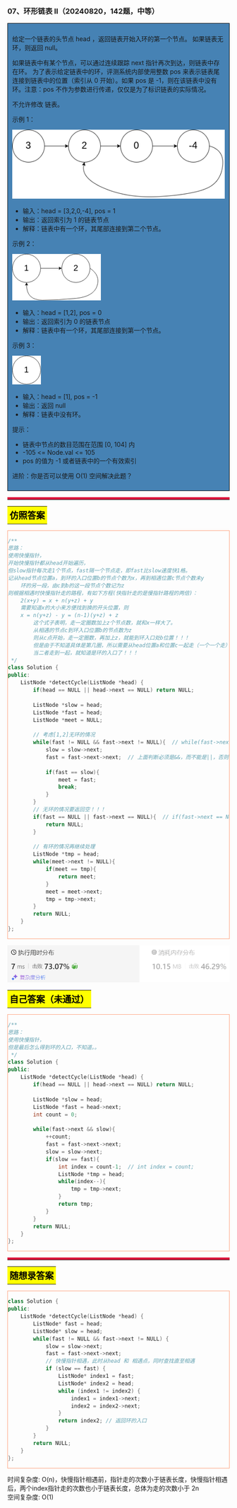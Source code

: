 ### 07、环形链表 II（20240820，142题，中等）
<div style="border: 1px solid black; padding: 10px; background-color: SteelBlue;">

给定一个链表的头节点  head ，返回链表开始入环的第一个节点。 如果链表无环，则返回 null。

如果链表中有某个节点，可以通过连续跟踪 next 指针再次到达，则链表中存在环。 为了表示给定链表中的环，评测系统内部使用整数 pos 来表示链表尾连接到链表中的位置（索引从 0 开始）。如果 pos 是 -1，则在该链表中没有环。注意：pos 不作为参数进行传递，仅仅是为了标识链表的实际情况。

不允许修改 链表。

 

示例 1：

![alt text](image/555e603b4ac52b005f6c7cc0a82a5a3.png)

- 输入：head = [3,2,0,-4], pos = 1
- 输出：返回索引为 1 的链表节点
- 解释：链表中有一个环，其尾部连接到第二个节点。

示例 2：

![alt text](image/64d1b4976536ff5e2fc4b6ce95308d8.png)

- 输入：head = [1,2], pos = 0
- 输出：返回索引为 0 的链表节点
- 解释：链表中有一个环，其尾部连接到第一个节点。

示例 3：

![alt text](image/738bda2aa0ba53eac41328f6315cb6f.png)

- 输入：head = [1], pos = -1
- 输出：返回 null
- 解释：链表中没有环。
 

提示：

- 链表中节点的数目范围在范围 [0, 104] 内
- -105 <= Node.val <= 105
- pos 的值为 -1 或者链表中的一个有效索引
 

进阶：你是否可以使用 O(1) 空间解决此题？

  </p>
</div>

<hr style="border-top: 5px solid #DC143C;">
<table>
  <tr>
    <td bgcolor="Yellow" style="padding: 5px; border: 0px solid black;">
      <span style="font-weight: bold; font-size: 20px;color: black;">
      仿照答案 
      </span>
    </td>
  </tr>
</table>
<div style="padding: 0px; border: 1.5px solid LightSalmon; margin-bottom: 10px;">

```C++ {.line-numbers}
/**
思路：
使用快慢指针，
开始快慢指针都从head开始遍历，
但slow指针每次走1个节点，fast隔一个节点走，即fast比slow速度快1格。
记从head节点位置a，到环的入口位置b的节点个数为x，再到相遇位置c节点个数未y
    环的另一段，由c到b的这一段节点个数记为z
则根据相遇时快慢指针走的路程，有如下方程(快指针走的是慢指针路程的两倍)：
    2(x+y) = x + n(y+z) + y
    需要知道x的大小来方便找到换的开头位置，则
    x = n(y+z) - y = (n-1)(y+z) + z
        这个式子表明，走一定圈数加上z个节点数，就和x一样大了。
        从相遇的节点c到环入口位置b的节点数为z
        则从c点开始，走一定圈数，再加上z，就能到环入口处b位置！！！
        但是由于不知道具体是第几圈，所以需要从head位置a和位置c一起走（一个一个走）
        当二者走到一起，就知道是环的入口了！！！
 */
class Solution {
public:
    ListNode *detectCycle(ListNode *head) {
        if(head == NULL || head->next == NULL) return NULL;

        ListNode *slow = head;
        ListNode *fast = head;
        ListNode *meet = NULL;

        // 考虑[1,2]无环的情况
        while(fast != NULL && fast->next != NULL){  // while(fast->next != NULL)、while(fast != NULL || fast->next != NULL)
            slow = slow->next;
            fast = fast->next->next;  // 上面判断必须是&&，而不能是||，否则fast->next为null的时候，这里就出错了！！！

            if(fast == slow){
                meet = fast;
                break;
            }
        }
        // 无环的情况要返回空！！！
        if(fast == NULL || fast->next == NULL){  // if(fast->next == NULL)
            return NULL;
        }

        // 有环的情况再继续处理
        ListNode *tmp = head;
        while(meet->next != NULL){
            if(meet == tmp){
                return meet;
            }
            meet = meet->next;
            tmp = tmp->next;
        }
        return NULL;
    }
};
```

</div>

![alt text](image/525d7a71a87b6a4147acf103a1bba07.png)

<table>
  <tr>
    <td bgcolor="Yellow" style="padding: 5px; border: 0px solid black;">
      <span style="font-weight: bold; font-size: 20px;color: black;">
      自己答案（未通过）
      </span>
    </td>
  </tr>
</table>

<div style="padding: 0px; border: 1.5px solid LightSalmon; margin-bottom: 10px">

```C++ {.line-numbers}
/**
思路：
使用快慢指针，
但是最后怎么得到环的入口，不知道。。
 */
class Solution {
public:
    ListNode *detectCycle(ListNode *head) {
        if(head == NULL || head->next == NULL) return NULL;

        ListNode *slow = head;
        ListNode *fast = head->next;
        int count = 0;

        while(fast->next && slow){
            ++count;
            fast = fast->next->next;
            slow = slow->next;
            if(slow == fast){
                int index = count-1;  // int index = count;
                ListNode *tmp = head;
                while(index--){
                    tmp = tmp->next;
                }
                return tmp;
            }
        }
        return NULL;    
    }
};
```
</div>

<hr style="border-top: 5px solid #DC143C;">

<table>
  <tr>
    <td bgcolor="Yellow" style="padding: 5px; border: 0px solid black;">
      <span style="font-weight: bold; font-size: 20px;color: black;">
      随想录答案
      </span>
    </td>
  </tr>
</table>

<div style="padding: 0px; border: 1.5px solid LightSalmon; margin-bottom: 10px">

```C++ {.line-numbers}
class Solution {
public:
    ListNode *detectCycle(ListNode *head) {
        ListNode* fast = head;
        ListNode* slow = head;
        while(fast != NULL && fast->next != NULL) {
            slow = slow->next;
            fast = fast->next->next;
            // 快慢指针相遇，此时从head 和 相遇点，同时查找直至相遇
            if (slow == fast) {
                ListNode* index1 = fast;
                ListNode* index2 = head;
                while (index1 != index2) {
                    index1 = index1->next;
                    index2 = index2->next;
                }
                return index2; // 返回环的入口
            }
        }
        return NULL;
    }
};
```
</div>

时间复杂度: O(n)，快慢指针相遇前，指针走的次数小于链表长度，快慢指针相遇后，两个index指针走的次数也小于链表长度，总体为走的次数小于 2n  
空间复杂度: O(1)